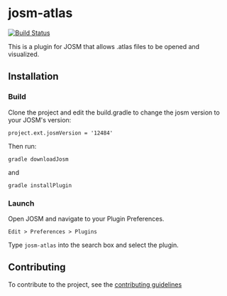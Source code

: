 # josm-atlas

[![Build Status](https://travis-ci.org/osmlab/josm-atlas.svg?branch=master)](https://travis-ci.org/osmlab/josm-atlas)

This is a plugin for JOSM that allows .atlas files to be opened and visualized.

## Installation

### Build

Clone the project and edit the build.gradle to change the josm version to your JOSM's version:

```
project.ext.josmVersion = '12484'
```

Then run:

```
gradle downloadJosm
```

and

```
gradle installPlugin
```

### Launch

Open JOSM and navigate to your Plugin Preferences.

    Edit > Preferences > Plugins

Type `josm-atlas` into the search box and select the plugin.

## Contributing

To contribute to the project, see the [contributing guidelines](https://github.com/osmlab/atlas/blob/dev/CONTRIBUTING.md)